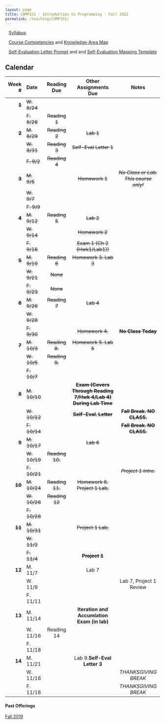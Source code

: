 ```yaml
---
layout: page
title: COMP151 - Introduction to Programming - Fall 2022
permalink: /teaching/COMP151/
---
```


&nbsp;&nbsp;&nbsp;[Syllabus](/teaching/COMP151/comp151-syllabus.pdf)

&nbsp;&nbsp;&nbsp;[Course Competencies](/teaching/COMP151/COMP151-Competencies.pdf) and [Knowledge-Area Map](/teaching/COMP151/comp151-KAMap.pdf)

&nbsp;&nbsp;&nbsp;[Self-Evaluation Letter Prompt](/teaching/COMP151/evalletter.pdf) and and [Self-Evaluation Mapping Template](/teaching/COMP151/self-eval-template.docx)


## Calendar

|Week \# | Date | Reading Due | Other Assignments Due | Notes |
| --: | :-- | :---: | :---: | :--: |
| ~~**1**~~ | ~~W. 8/24~~ | | |
| | ~~F. 8/26~~ | ~~Reading 1~~ | | |
| ~~**2**~~ | ~~M. 8/29~~ | ~~Reading 2~~ | ~~Lab 1~~ | |
| | ~~W. 8/31~~ | ~~Reading 3~~ | ~~Self-Eval Letter 1~~ | |
| | ~~F. 9/2~~  | ~~Reading 4~~ | | |
| ~~**3**~~ | ~~M. 9/5~~  | |  ~~Homework 1~~ | ~~*No Class or Lab. <br>This course only!*~~ |
| | ~~W. 9/7~~  |  | | |
| | ~~F. 9/9~~  |  | | |
| ~~**4**~~ | ~~M. 9/12~~  | ~~Reading 5~~ | ~~Lab 2~~ | |
| | ~~W. 9/14~~  |  | ~~Homework 2~~ | |
| | ~~F. 9/16~~  | | ~~Exam 1 (Ch 2 (Hwk1/Lab1))~~ | |
| ~~**5**~~ | ~~M. 9/19~~  | ~~Reading 6~~ | ~~Homework 3. Lab 3~~ |  |
| | ~~W. 9/21~~  | ~~None~~ | | |
| | ~~F. 9/23~~  | ~~None~~ | | |
| ~~**6**~~ | ~~M. 9/26~~  | ~~Reading 7~~ | ~~Lab 4~~ |  |
| | ~~W. 9/28~~  | | | |
| | ~~F. 9/30~~  | | ~~Homework 4.~~ | ~~**No Class Today**~~|
| ~~**7**~~ | ~~M. 10/3~~ | ~~Reading 8.~~  | ~~Homework 5. Lab 5~~ | |
| | ~~W. 10/5~~ | ~~Reading 9.~~ | | |
| | ~~F. 10/7~~  |  |   |  |
| ~~**8**~~ | ~~M. 10/10~~  |  | ~~**Exam (Covers Through Reading 7/Hwk 4/Lab 4) During Lab Time**~~  | |
| | ~~W. 10/12~~  | | ~~**Self-Eval. Letter**~~ | ~~**Fall Break. NO CLASS.**~~ |
| | ~~F. 10/14~~  |  |  | ~~**Fall Break. NO CLASS.**~~ |
| **9** | ~~M. 10/17~~ |  | ~~Lab 6~~ | |
| | ~~W. 10/19~~ | ~~Reading 10.~~ | | |
| | ~~F. 10/21~~  |  |   | ~~*Project 1 Intro.*~~ |
| ~~**10**~~ | ~~M. 10/24~~ | ~~Reading 11.~~  | ~~Homework 6. Project 1 Lab.~~ | |
| | ~~W. 10/26~~ | ~~Reading 12~~ | | |
| | ~~F. 10/28~~  |  |   |  |
| ~~**11**~~ | ~~M. 10/31~~ |  | ~~Project 1 Lab.~~ | |
| | ~~W. 11/2~~ | | | |
| | ~~F. 11/4~~ | | ~~**Project 1**~~  |  |
| **12** | M. 11/7 |  | Lab 7 | |
| | W. 11/9 | | | Lab 7, Project 1 Review |
| | F. 11/11 | |  |  |
| **13** | M. 11/14 |  | **Iteration and Accumlation Exam (in lab)** | |
| | W. 11/16 | Reading 14 | | |
| | F. 11/18 | |  |  |
| **14** | M. 11/21 |  | Lab 9.**Self-Eval Letter 3** | |
| | W. 11/16 | | | *THANKSGIVING BREAK* |
| | F. 11/18 | | | *THANKSGIVING BREAK* |






#### Past Offerings

[Fall 2019](/teaching/COMP151/fa19/)
